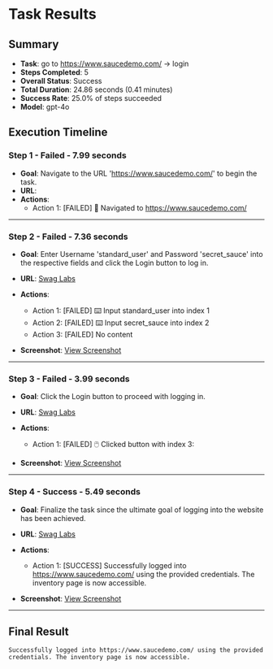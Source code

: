 
# Task Results

## Summary
- **Task**: go to https://www.saucedemo.com/ -> login
- **Steps Completed**: 5
- **Overall Status**: Success
- **Total Duration**: 24.86 seconds (0.41 minutes)
- **Success Rate**: 25.0% of steps succeeded
- **Model**: gpt-4o

## Execution Timeline

### Step 1 - Failed - 7.99 seconds
- **Goal**: Navigate to the URL 'https://www.saucedemo.com/' to begin the task.
- **URL**: [](about:blank)
- **Actions**:
   - Action 1: [FAILED] 🔗  Navigated to https://www.saucedemo.com/

---

### Step 2 - Failed - 7.36 seconds
- **Goal**: Enter Username 'standard_user' and Password 'secret_sauce' into the respective fields and click the Login button to log in.
- **URL**: [Swag Labs](https://www.saucedemo.com/)
- **Actions**:
   - Action 1: [FAILED] ⌨️  Input standard_user into index 1
   - Action 2: [FAILED] ⌨️  Input secret_sauce into index 2
   - Action 3: [FAILED] No content

- **Screenshot**: [View Screenshot](../screenshots/step_2_2025-04-18_01-05-45.png)
---

### Step 3 - Failed - 3.99 seconds
- **Goal**: Click the Login button to proceed with logging in.
- **URL**: [Swag Labs](https://www.saucedemo.com/)
- **Actions**:
   - Action 1: [FAILED] 🖱️  Clicked button with index 3: 

- **Screenshot**: [View Screenshot](../screenshots/step_3_2025-04-18_01-05-52.png)
---

### Step 4 - Success - 5.49 seconds
- **Goal**: Finalize the task since the ultimate goal of logging into the website has been achieved.
- **URL**: [Swag Labs](https://www.saucedemo.com/inventory.html)
- **Actions**:
   - Action 1: [SUCCESS] Successfully logged into https://www.saucedemo.com/ using the provided credentials. The inventory page is now accessible.

- **Screenshot**: [View Screenshot](../screenshots/step_4_2025-04-18_01-05-56.png)
---

## Final Result
```
Successfully logged into https://www.saucedemo.com/ using the provided credentials. The inventory page is now accessible.
```

